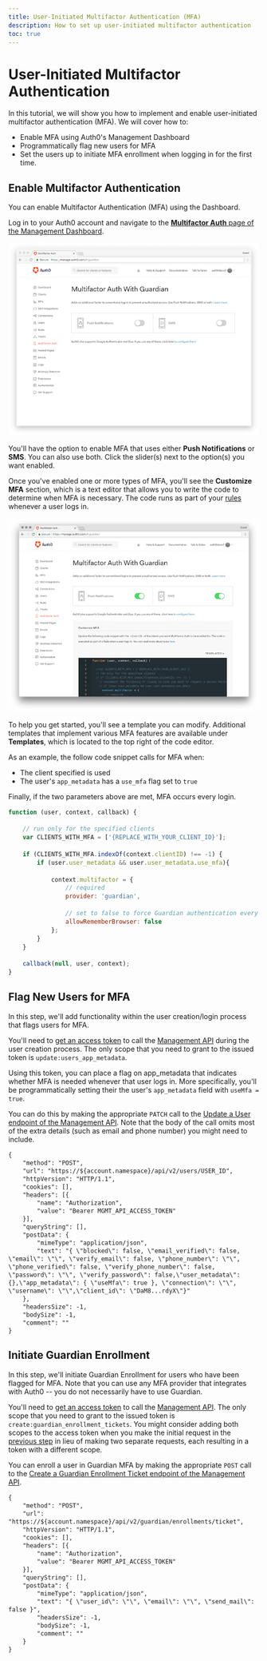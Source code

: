 ```yaml
---
title: User-Initiated Multifactor Authentication (MFA)
description: How to set up user-initiated multifactor authentication
toc: true
---
```

# User-Initiated Multifactor Authentication

In this tutorial, we will show you how to implement and enable user-initiated multifactor authentication (MFA). We will cover how to:

* Enable MFA using Auth0's Management Dashboard
* Programmatically flag new users for MFA
* Set the users up to initiate MFA enrollment when logging in for the first time.

## Enable Multifactor Authentication

You can enable Multifactor Authentication (MFA) using the Dashboard.

Log in to your Auth0 account and navigate to the [**Multifactor Auth** page of the Management Dashboard](${manage_url}/#/guardian).

![](/media/articles/mfa/mfa-home.png)

You'll have the option to enable MFA that uses either **Push Notifications** or **SMS**. You can also use both. Click the slider(s) next to the option(s) you want enabled.

Once you've enabled one or more types of MFA, you'll see the **Customize MFA** section, which is a text editor that allows you to write the code to determine when MFA is necessary. The code runs as part of your [rules](/rules) whenever a user logs in.

![](/media/articles/mfa/mfa-template.png)

To help you get started, you'll see a template you can modify. Additional templates that implement various MFA features are available under **Templates**, which is located to the top right of the code editor.

As an example, the follow code snippet calls for MFA when:

* The client specified is used
* The user's `app_metadata` has a `use_mfa` flag set to `true`

Finally, if the two parameters above are met, MFA occurs every login.

```js
function (user, context, callback) {

    // run only for the specified clients
    var CLIENTS_WITH_MFA = ['{REPLACE_WITH_YOUR_CLIENT_ID}'];
    
    if (CLIENTS_WITH_MFA.indexOf(context.clientID) !== -1) {
        if (user.user_metadata && user.user_metadata.use_mfa){

            context.multifactor = {
                // required
                provider: 'guardian', 

                // set to false to force Guardian authentication every login
                allowRememberBrowser: false
            };
        }
    }

    callback(null, user, context);
}
```

## Flag New Users for MFA

In this step, we'll add functionality within the user creation/login process that flags users for MFA.

You'll need to [get an access token](/api/management/v2/tokens) to call the [Management API](/api/management/v2) during the user creation process. The only scope that you need to grant to the issued token is `update:users_app_metadata`.

Using this token, you can place a flag on app_metadata that indicates whether MFA is needed whenever that user logs in.  More specifically, you'll be programmatically setting their the user's `app_metadata` field with `useMfa = true`.

You can do this by making the appropriate `PATCH` call to the [Update a User endpoint of the Management API](/api/management/v2#!/Users/patch_users_by_id). Note that the body of the call omits most of the extra details (such as email and phone number) you might need to include.

```har
{
	"method": "POST",
	"url": "https://${account.namespace}/api/v2/users/USER_ID",
	"httpVersion": "HTTP/1.1",
	"cookies": [],
	"headers": [{
		"name": "Authorization",
		"value": "Bearer MGMT_API_ACCESS_TOKEN"
	}],
	"queryString": [],
	"postData": {
		"mimeType": "application/json",
		"text": "{ \"blocked\": false, \"email_verified\": false, \"email\": \"\", \"verify_email\": false, \"phone_number\": \"\", \"phone_verified\": false, \"verify_phone_number\": false, \"password\": \"\", \"verify_password\": false,\"user_metadata\": {},\"app_metadata\": { \"useMfa\": true }, \"connection\": \"\", \"username\": \"\",\"client_id\": \"DaM8...rdyX\"}"
	},
	"headersSize": -1,
	"bodySize": -1,
	"comment": ""
}
```

## Initiate Guardian Enrollment

In this step, we'll initiate Guardian Enrollment for users who have been flagged for MFA. Note that you can use any MFA provider that integrates with Auth0 -- you do not necessarily have to use Guardian.

You'll need to [get an access token](/api/management/v2/tokens) to call the [Management API](/api/management/v2). The only scope that you need to grant to the issued token is `create:guardian_enrollment_tickets`. You might consider adding both scopes to the access token when you make the initial request in the [previous step](#flag-new-users-for-mfa) in lieu of making two separate requests, each resulting in a token with a different scope.

You can enroll a user in Guardian MFA by making the appropriate `POST` call to the [Create a Guardian Enrollment Ticket endpoint of the Management API](/api/management/v2#!/Guardian/post_ticket).

```har
{
	"method": "POST",
	"url": "https://${account.namespace}/api/v2/guardian/enrollments/ticket",
	"httpVersion": "HTTP/1.1",
	"cookies": [],
	"headers": [{
		"name": "Authorization",
		"value": "Bearer MGMT_API_ACCESS_TOKEN"
	}],
	"queryString": [],
	"postData": {
		"mimeType": "application/json",
		"text": "{ \"user_id\": \"\", \"email\": \"\", \"send_mail\": false }",
		"headersSize": -1,
		"bodySize": -1,
		"comment": ""
	}
}
```
